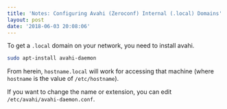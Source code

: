 ```yaml
---
title: 'Notes: Configuring Avahi (Zeroconf) Internal (.local) Domains'
layout: post
date: '2018-06-03 20:08:06'
---
```


To get a `.local` domain on your network, you need to install avahi.

```bash
sudo apt-install avahi-daemon
```

From herein, `hostname.local` will work for accessing that machine (where `hostname` is the value of `/etc/hostname`).

If you want to change the name or extension, you can edit `/etc/avahi/avahi-daemon.conf`.